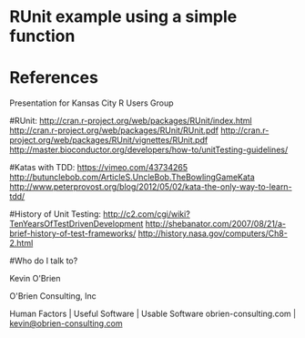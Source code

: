 # RUnit example using a simple function

# References
Presentation for Kansas City R Users Group

#RUnit:
http://cran.r-project.org/web/packages/RUnit/index.html
http://cran.r-project.org/web/packages/RUnit/RUnit.pdf
http://cran.r-project.org/web/packages/RUnit/vignettes/RUnit.pdf
http://master.bioconductor.org/developers/how-to/unitTesting-guidelines/

#Katas with TDD:
https://vimeo.com/43734265
http://butunclebob.com/ArticleS.UncleBob.TheBowlingGameKata
http://www.peterprovost.org/blog/2012/05/02/kata-the-only-way-to-learn-tdd/

#History of Unit Testing:
http://c2.com/cgi/wiki?TenYearsOfTestDrivenDevelopment
http://shebanator.com/2007/08/21/a-brief-history-of-test-frameworks/
http://history.nasa.gov/computers/Ch8-2.html

#Who do I talk to?

Kevin O'Brien

O'Brien Consulting, Inc

Human Factors | Useful Software | Usable Software
obrien-consulting.com | kevin@obrien-consulting.com
